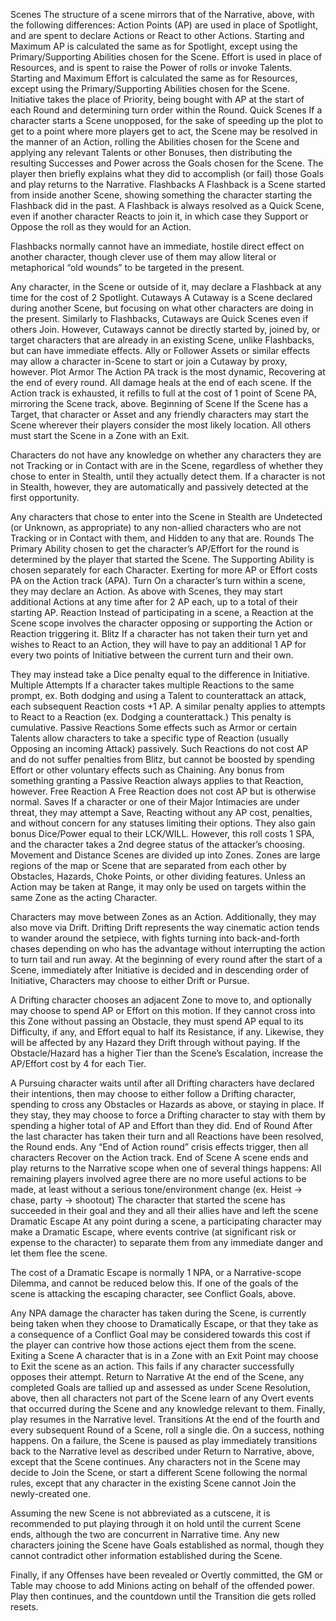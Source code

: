 Scenes
The structure of a scene mirrors that of the Narrative, above, with the following differences:
Action Points (AP) are used in place of Spotlight, and are spent to declare Actions or React to other Actions. Starting and Maximum AP is calculated the same as for Spotlight, except using the Primary/Supporting Abilities chosen for the Scene.
Effort is used in place of Resources, and is spent to raise the Power of rolls or invoke Talents. Starting and Maximum Effort is calculated the same as for Resources, except using the Primary/Supporting Abilities chosen for the Scene.
Initiative takes the place of Priority, being bought with AP at the start of each Round and determining turn order within the Round.
Quick Scenes
If a character starts a Scene unopposed, for the sake of speeding up the plot to get to a point where more players get to act, the Scene may be resolved in the manner of an Action, rolling the Abilities chosen for the Scene and applying any relevant Talents or other Bonuses, then distributing the resulting Successes and Power across the Goals chosen for the Scene. The player then briefly explains what they did to accomplish (or fail) those Goals and play returns to the Narrative.
Flashbacks
A Flashback is a Scene started from inside another Scene, showing something the character starting the Flashback did in the past. A Flashback is always resolved as a Quick Scene, even if another character Reacts to join it, in which case they Support or Oppose the roll as they would for an Action.

Flashbacks normally cannot have an immediate, hostile direct effect on another character, though clever use of them may allow literal or metaphorical “old wounds” to be targeted in the present.

Any character, in the Scene or outside of it, may declare a Flashback at any time for the cost of 2 Spotlight.
Cutaways
A Cutaway is a Scene declared during another Scene, but focusing on what other characters are doing in the present. Similarly to Flashbacks, Cutaways are Quick Scenes even if others Join. However, Cutaways cannot be directly started by, joined by, or target characters that are already in an existing Scene, unlike Flashbacks, but can have immediate effects. Ally or Follower Assets or similar effects may allow a character in-Scene to start or join a Cutaway by proxy, however.
Plot Armor
The Action PA track is the most dynamic, Recovering at the end of every round. All damage heals at the end of each scene. If the Action track is exhausted, it refills to full at the cost of 1 point of Scene PA, mirroring the Scene track, above.
Beginning of Scene
If the Scene has a Target, that character or Asset and any friendly characters may start the Scene wherever their players consider the most likely location. All others must start the Scene in a Zone with an Exit.

Characters do not have any knowledge on whether any characters they are not Tracking or in Contact with are in the Scene, regardless of whether they chose to enter in Stealth, until they actually detect them. If a character is not in Stealth, however, they are automatically and passively detected at the first opportunity.

Any characters that chose to enter into the Scene in Stealth are Undetected (or Unknown, as appropriate) to any non-allied characters who are not Tracking or in Contact with them, and Hidden to any that are.
Rounds
The Primary Ability chosen to get the character’s AP/Effort for the round is determined by the player that started the Scene. The Supporting Ability is chosen separately for each Character. Exerting for more AP or Effort costs PA on the Action track (APA).
Turn
On a character’s turn within a scene, they may declare an Action. As above with Scenes, they may start additional Actions at any time after for 2 AP each, up to a total of their starting AP.
Reaction
Instead of participating in a scene, a Reaction at the Scene scope involves the character opposing or supporting the Action or Reaction triggering it.
Blitz
If a character has not taken their turn yet and wishes to React to an Action, they will have to pay an additional 1 AP for every two points of Initiative between the current turn and their own.

They may instead take a Dice penalty equal to the difference in Initiative.
Multiple Attempts
If a character takes multiple Reactions to the same prompt, ex. Both dodging and using a Talent to counterattack an attack, each subsequent Reaction costs +1 AP. A similar penalty applies to attempts to React to a Reaction (ex. Dodging a counterattack.) This penalty is cumulative.
Passive Reactions
Some effects such as Armor or certain Talents allow characters to take a specific type of Reaction (usually Opposing an incoming Attack) passively. Such Reactions do not cost AP and do not suffer penalties from Blitz, but cannot be boosted by spending Effort or other voluntary effects such as Chaining. Any bonus from something granting a Passive Reaction always applies to that Reaction, however.
Free Reaction
A Free Reaction does not cost AP but is otherwise normal.
Saves
If a character or one of their Major Intimacies are under threat, they may attempt a Save, Reacting without any AP cost, penalties, and without concern for any statuses limiting their options. They also gain bonus Dice/Power equal to their LCK/WILL. However, this roll costs 1 SPA, and the character takes a 2nd degree status of the attacker’s choosing.
Movement and Distance
Scenes are divided up into Zones. Zones are large regions of the map or Scene that are separated from each other by Obstacles, Hazards, Choke Points, or other dividing features. Unless an Action may be taken at Range, it may only be used on targets within the same Zone as the acting Character. 

Characters may move between Zones as an Action. Additionally, they may also move via Drift.
Drifting
Drift represents the way cinematic action tends to wander around the setpiece, with fights turning into back-and-forth chases depending on who has the advantage without interrupting the action to turn tail and run away. At the beginning of every round after the start of a Scene, immediately after Initiative is decided and in descending order of Initiative, Characters may choose to either Drift or Pursue.

A Drifting character chooses an adjacent Zone to move to, and optionally may choose to spend AP or Effort on this motion. If they cannot cross into this Zone without passing an Obstacle, they must spend AP equal to its Difficulty, if any, and Effort equal to half its Resistance, if any. Likewise, they will be affected by any Hazard they Drift through without paying. If the Obstacle/Hazard has a higher Tier than the Scene’s Escalation, increase the AP/Effort cost by 4 for each Tier.

A Pursuing character waits until after all Drifting characters have declared their intentions, then may choose to either follow a Drifting character, spending to cross any Obstacles or Hazards as above, or staying in place. If they stay, they may choose to force a Drifting character to stay with them by spending a higher total of AP and Effort than they did.
End of Round
After the last character has taken their turn and all Reactions have been resolved, the Round ends. Any “End of Action round” crisis effects trigger, then all characters Recover on the Action track.
End of Scene
A scene ends and play returns to the Narrative scope when one of several things happens:
All remaining players involved agree there are no more useful actions to be made, at least without a serious tone/environment change (ex. Heist → chase, party → shootout)
The character that started the scene has succeeded in their goal and they and all their allies have and left the scene
Dramatic Escape
At any point during a scene, a participating character may make a Dramatic Escape, where events contrive (at significant risk or expense to the character) to separate them from any immediate danger and let them flee the scene.

The cost of a Dramatic Escape is normally 1 NPA, or a Narrative-scope Dilemma, and cannot be reduced below this. If one of the goals of the scene is attacking the escaping character, see Conflict Goals, above.

Any NPA damage the character has taken during the Scene, is currently being taken when they choose to Dramatically Escape, or that they take as a consequence of a Conflict Goal may be considered towards this cost if the player can contrive how those actions eject them from the scene.
Exiting a Scene
A character that is in a Zone with an Exit Point may choose to Exit the scene as an action. This fails if any character successfully opposes their attempt.
Return to Narrative
At the end of the Scene, any completed Goals are tallied up and assessed as under Scene Resolution, above, then all characters not part of the Scene learn of any Overt events that occurred during the Scene and any knowledge relevant to them. Finally, play resumes in the Narrative level.
Transitions
At the end of the fourth and every subsequent Round of a Scene, roll a single die. On a success, nothing happens. On a failure, the Scene is paused as play immediately transitions back to the Narrative level as described under Return to Narrative, above, except that the Scene continues. Any characters not in the Scene may decide to Join the Scene, or start a different Scene following the normal rules, except that any character in the existing Scene cannot Join the newly-created one.

Assuming the new Scene is not abbreviated as a cutscene, it is recommended to put playing through it on hold until the current Scene ends, although the two are concurrent in Narrative time. Any new characters joining the Scene have Goals established as normal, though they cannot contradict other information established during the Scene.

Finally, if any Offenses have been revealed or Overtly committed, the GM or Table may choose to add Minions acting on behalf of the offended power. Play then continues, and the countdown until the Transition die gets rolled resets.

